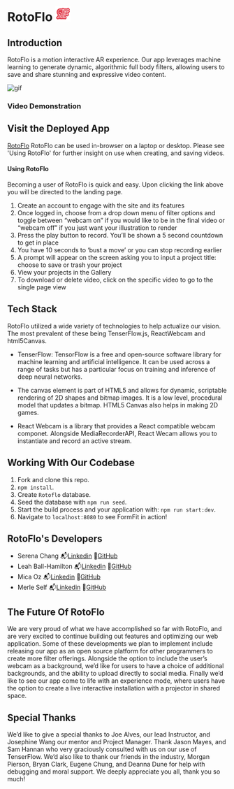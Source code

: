# RotoFlo <img src="./public/rf-logo.png" width="35"/>

## Introduction 

RotoFlo is a motion interactive AR experience. Our app leverages machine learning to generate dynamic, algorithmic full body filters, allowing users to save and share stunning and expressive video content. 

![gif](https://giphy.com/gifs/rFymGd7cX0o3YIOxA9)

### Video Demonstration

<!-- <p align='center'><a href=""> <img style="max-width:300px" src=""> </br> <p align='center'> Watch Video</p> </a> </p> -->

## Visit the Deployed App

[RotoFlo](https://rotoflo.herokuapp.com/) 
RotoFlo can be used in-browser on a laptop or desktop. Please see 'Using RotoFlo' for further insight on use when creating, and saving videos. 

#### Using RotoFlo 

Becoming a user of RotoFlo is quick and easy. Upon clicking the link above you will be directed to the landing page. 

1. Create an account to engage with the site and its features
2. Once logged in, choose from a drop down menu of filter options and toggle   between “webcam on” if you would like to be in the final video or “webcam off” if you just want your illustration to render
3. Press the play button to record. You’ll be shown a 5 second countdown to get in place
4. You have 10 seconds to ‘bust a move’ or you can stop recording earlier
5. A prompt will appear on the screen asking you to input a project title: choose to save or trash your project
6. View your projects in the Gallery  
7. To download or delete video, click on the specific video to go to the single page view

## Tech Stack
 RotoFlo utilized a wide variety of technologies to help actualize our vision. The most prevalent of these being TenserFlow.js, ReactWebcam and html5Canvas. 

- TenserFlow: TensorFlow is a free and open-source software library for machine learning and artificial intelligence. It can be used across a range of tasks but has a particular focus on training and inference of deep neural networks.

- The canvas element is part of HTML5 and allows for dynamic, scriptable rendering of 2D shapes and bitmap images. It is a low level, procedural model that updates a bitmap. HTML5 Canvas also helps in making 2D games.

- React Webcam is a library that provides a React compatible webcam componet. Alongside MediaRecorderAPI, React Wecam allows you to instantiate and record an active stream. 

## Working With Our Codebase

1. Fork and clone this repo.
2. `npm install`.
3. Create `Rotoflo` database.
4. Seed the database with `npm run seed`.
5. Start the build process and your application with: `npm run start:dev`.
6. Navigate to `localhost:8080` to see FormFit in action!

## RotoFlo's Developers 

- Serena Chang :mailbox_with_mail:[Linkedin](https://www.linkedin.com/in/serena-chang-a986w/)    :file_folder:[GitHub](https://github.com/serenachang3)
- Leah Ball-Hamilton :mailbox_with_mail:[Linkedin](https://www.linkedin.com/in/leah-ball-hamilton/)    :file_folder:[GitHub](https://github.com/LeahHarlow)
- Mica Oz :mailbox_with_mail:[Linkedin](https://www.linkedin.com/in/mica-oz/)    :file_folder:[GitHub](https://github.com/Mica-Oz)
- Merle Self :mailbox_with_mail:[Linkedin](https://www.linkedin.com/in/merle-self/)     :file_folder:[GitHub](https://github.com/MerleESelf)


## The Future Of RotoFlo

We are very proud of what we have accomplished so far with RotoFlo, and are very excited to continue building out features and optimizing our web application. Some of these developments we plan to implement include releasing our  app as an open source platform for other programmers to create more filter offerings. Alongside the option to include the user’s webcam as a background, we’d like for users to have a choice of additional backgrounds, and the ability to upload directly to social media. Finally we’d like to see our app come to life with an experience mode, where users have the option to create a live interactive installation with a projector in shared space.

## Special Thanks

We’d like to give a special thanks to Joe Alves, our lead Instructor, and Josephine Wang our mentor and Project Manager. Thank Jason Mayes, and Sam Hannan who very graciously consulted with us on our use of TenserFlow. We’d also like to thank our friends in the industry, Morgan Pierson, Bryan Clark, Eugene Chung, and Deanna Dune for help with debugging and moral support. We deeply appreciate you all, thank you so much!  





